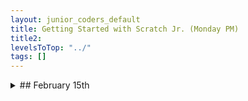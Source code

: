```yaml
---
layout: junior_coders_default
title: Getting Started with Scratch Jr. (Monday PM)
title2: 
levelsToTop: "../"
tags: []
---
```





<details markdown=1>
<summary markdown=1>## February 15th
</summary>

## February 15th

### February 15th

We have all finished one project. 
Share on showcase everyone'S project.
Work on project together. 


vocab we can't use list:
* no
* snake
* elephant
* lion
* car 





</details>